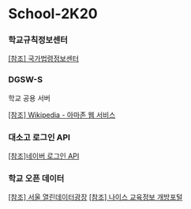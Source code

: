 # School-2K20
### 학교규칙정보센터
[[참조] 국가법령정보센터](http://www.law.go.kr/LSW//main.html)
### DGSW-S
학교 공용 서버

[[참조] Wikipedia - 아마존 웹 서비스](https://ko.wikipedia.org/wiki/%EC%95%84%EB%A7%88%EC%A1%B4_%EC%9B%B9_%EC%84%9C%EB%B9%84%EC%8A%A4)
### 대소고 로그인 API
[[참조]네이버 로그인 API](https://developers.naver.com/products/login/api/)
### 학교 오픈 데이터
[[참조] 서울 열린데이터광장](http://data.seoul.go.kr/)
[[참조] 나이스 교육정보 개방포털](https://open.neis.go.kr/portal/guide/apiIntroPage.do)
